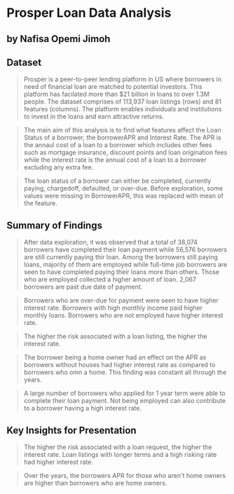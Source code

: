 # Prosper Loan Data Analysis
## by Nafisa Opemi Jimoh


## Dataset

> Prosper is a peer-to-peer lending platform in US where borrowers in need of financial loan are matched to potential investors. This platform has facilated more than $21 billion in loans to over 1.3M people. The dataset comprises of 113,937 loan listings (rows) and 81 features (columns). The platform enables individuals and institutions to invest in the loans and earn attractive returns.

> The main aim of this analysis is to find what features affect the Loan Status of a borrower, the borrowerAPR and Interest Rate. The APR is the annaul cost of a loan to a borrower which includes other fees such as mortgage insurance, discount points and loan origination fees while the interest rate is the annual cost of a loan to a borrower excluding any extra fee. 

>The loan status of a borrower can either be completed, currently paying, chargedoff, defaulted, or over-due. Before exploration, some values were missing in BorrowerAPR, this was replaced with mean of the feature.


## Summary of Findings

> After data exploration, it was observed that a total of 38,074 borrowers have completed their loan payment while 56,576 borrowers are still currently paying thir loan. Among the borrowers still paying loans, majority of them are employed while full-time job borrowers are seen to have completed paying their loans more than others. Those who are employed collected a higher amount of loan. 2,067 borrowers are past due date of payment. 

> Borrowers who are over-due for payment were seen to have higher interest rate. Borrowers with high monthly income paid higher monthly loans. Borrowers who are not employed have higher interest rate.

> The higher the risk associated with a loan listing, the higher the interest rate.

> The borrower being a home owner had an effect on the APR as borrowers without houses had higher interest rate as compared to borrowers who omn a home. This finding was constant all through the years.

> A large number of borrowers who applied for 1 year term were able to complete their loan payment. Not being employed can also contribute to a borrower having a high interest rate.

## Key Insights for Presentation

> The higher the risk associated with a loan request, the higher the interest rate. Loan listings with longer terms and a high risking rate had higher interest rate.

> Over the years, the borrowers APR for those who aren't home owners are higher than borrowers who are home owners.
